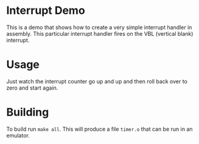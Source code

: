 # Interrupt Demo

This is a demo that shows how to create a very simple interrupt handler in assembly. This particular interrupt handler fires on the VBL (vertical blank) interrupt.

# Usage

Just watch the interrupt counter go up and up and then roll back over to zero and start again.

# Building

To build run ```make all```. This will produce a file ```timer.o``` that can be run in an emulator.
